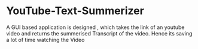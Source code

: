 # YouTube-Text-Summerizer
A GUI based application is designed , which takes the link of an youtube video and returns the summerised Transcript of the video. Hence its saving a lot of time watching the Video
